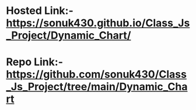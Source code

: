 # Hosted Link:- https://sonuk430.github.io/Class_Js_Project/Dynamic_Chart/

# Repo Link:- https://github.com/sonuk430/Class_Js_Project/tree/main/Dynamic_Chart
